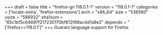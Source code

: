 +++
draft = false
title = "firefox-gn 118.0.1-1"
version = "118.0.1-1"
categories = ['locale-extra', 'firefox-extensions']
arch = "x86_64"
size = "536560"
usize = "586932"
sha1sum = "65c1bf5c64697f217230170bf912f89ac4d1a8e2"
depends = "['firefox>=118.0.1']"
+++
Guarani language support for Firefox